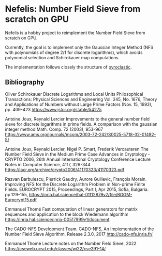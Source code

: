 # Nefelis: Number Field Sieve from scratch on GPU

Nefelis is a hobby project to reimplement the Number Field Sieve
from scratch on GPU.

Currently, the goal is to implement only the Gaussian Integer Method
(NFS with polynomials of degree 2/1 for discrete logarithms),
which avoids polynomial selection and Schirokauer map computations.

The implementation follows closely the structure of
[pyroclastic](https://github.com/remyoudompheng/pyroclastic).

## Bibliography

Oliver Schirokauer
Discrete Logarithms and Local Units
Philosophical Transactions: Physical Sciences and Engineering
Vol. 345, No. 1676, Theory and Applications of Numbers without Large Prime Factors (Nov. 15, 1993), pp. 409-423
https://www.jstor.org/stable/54275

Antoine Joux, Reynald Lercier
Improvements to the general number field sieve for discrete logarithms in prime fields. A comparison with the gaussian integer method
Math. Comp. 72 (2003), 953-967
https://www.ams.org/journals/mcom/2003-72-242/S0025-5718-02-01482-5/

Antoine Joux, Reynald Lercier, Nigel P. Smart, Frederik Vercauteren
The Number Field Sieve in the Medium Prime Case
Advances in Cryptology - CRYPTO 2006, 26th Annual International Cryptology Conference
Lecture Notes in Computer Science, 4117, 326-344
https://iacr.org/archive/crypto2006/41170323/41170323.pdf

Razvan Barbulescu, Pierrick Gaudry, Aurore Guillevic, François Morain.
Improving NFS for the Discrete Logarithm Problem in Non-prime Finite Fields.
EUROCRYPT 2015, Proceedings, Part I, Apr 2015, Sofia, Bulgaria. pp.129-155,
https://inria.hal.science/hal-01112879v2/file/BGGM-Eurocrypt15.pdf

Emmanuel Thomé
Fast computation of linear generators for matrix sequences and application to the block Wiedemann algorithm
https://inria.hal.science/inria-00517999v1/document

The CADO-NFS Development Team.
CADO-NFS, An Implementation of the Number Field Sieve Algorithm, Release 2.3.0, 2017
http://cado-nfs.inria.fr/

Emmanuel Thomé
Lecture notes on the Number Field Sieve, 2022
https://cseweb.ucsd.edu/classes/wi22/cse291-14/
